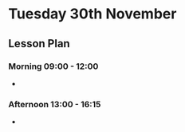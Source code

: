 # Tuesday 30th November

## Lesson Plan

### Morning 09:00 - 12:00

+ 

### Afternoon 13:00 - 16:15

+ 
